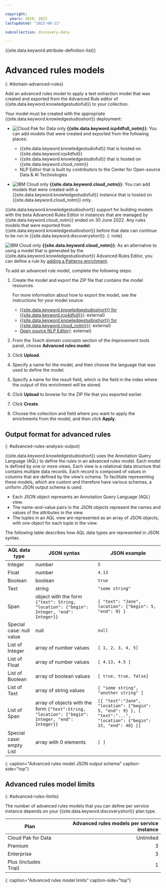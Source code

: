 ```yaml
---

copyright:
  years: 2019, 2022
lastupdated: "2022-08-11"

subcollection: discovery-data

---
```


{{site.data.keyword.attribute-definition-list}}

# Advanced rules models
{: #domain-advanced-rules}

Add an advanced rules model to apply a text extraction model that was created and exported from the Advanced Rule editor of {{site.data.keyword.knowledgestudiofull}} to your collection.

Your model must be created with the appropriate {{site.data.keyword.knowledgestudioshort}} deployment:

-   ![Cloud Pak for Data only](images/desktop.png) **{{site.data.keyword.icp4dfull_notm}}**: You can add models that were created and exported from the following places:

    -   {{site.data.keyword.knowledgestudiofull}} that is hosted on {{site.data.keyword.icp4dfull}}
    -   {{site.data.keyword.knowledgestudiofull}} that is hosted on {{site.data.keyword.cloud_notm}}
    -   NLP Editor that is built by contributors to the Center for Open-source Data & AI Technologies

-   ![IBM Cloud only](images/ibm-cloud.png) **{{site.data.keyword.cloud_notm}}**: You can add models that were created with a {{site.data.keyword.knowledgestudiofull}} instance that is hosted on {{site.data.keyword.cloud_notm}} only.

{{site.data.keyword.knowledgestudioshort}} support for building models with the beta Advanced Rules Editor in instances that are managed by {{site.data.keyword.cloud_notm}} ended on 30 June 2022. Any rules models that were exported from {{site.data.keyword.knowledgestudioshort}} before that date can continue to be run in {{site.data.keyword.discoveryshort}}.
{: note}

![IBM Cloud only](images/ibm-cloud.png) **{{site.data.keyword.cloud_notm}}**: As an alternative to using a model that is generated by the {{site.data.keyword.knowledgestudioshort}} Advanced Rules Editor, you can define a rule by [adding a Patterns enrichment](/docs/discovery-data?topic=discovery-data-domain-pattern).

To add an advanced rule model, complete the following steps:

1.  Create the model and export the ZIP file that contains the model resources. 

    For more information about how to export the model, see the instructions for your model source:

    -   [{{site.data.keyword.knowledgestudioshort}} for {{site.data.keyword.icp4dfull}}](/docs/watson-knowledge-studio-data?topic=watson-knowledge-studio-data-create-advanced-rules-model){: external}
    -   [{{site.data.keyword.knowledgestudioshort}} for {{site.data.keyword.cloud_notm}}](/docs/watson-knowledge-studio?topic=watson-knowledge-studio-create-advanced-rules-model){: external}
    -   [Open source NLP Editor](https://github.com/CODAIT/nlp-editor){: external}

1.  From the *Teach domain concepts* section of the *Improvement tools* panel, choose **Advanced rules model**.
1.  Click **Upload**.
1.  Specify a name for the model, and then choose the language that was used to define the model.
1.  Specify a name for the result field, which is the field in the index where the output of this enrichment will be stored.
1.  Click **Upload** to browse for the ZIP file that you exported earlier.
1.  Click **Create**.
1.  Choose the collection and field where you want to apply the enrichments from the model, and then click **Apply**.

## Output format for advanced rules
{: #advanced-rules-analysis-output}

{{site.data.keyword.knowledgestudioshort}} uses the Annotation Query Language (AQL) to define the rules in an advanced rules model. Each model is defined by one or more views. Each view is a relational data structure that contains multiple data records. Each record is composed of values in columns that are defined by the view’s schema. To facilitate representing these models, which are custom and therefore have various schemas, a uniform JSON output schema is used.

-   Each JSON object represents an Annotation Query Language (AQL) view.
-   The name-and-value pairs in the JSON objects represent the names and values of the attributes in the view.
-   The tuples in an AQL view are represented as an array of JSON objects, with one object for each tuple in the view.

The following table describes how AQL data types are represented in JSON syntax.

| AQL data type | JSON syntax | JSON example |
|---------------|-------------|--------------|
| Integer | number | `5` |
| Float | number | `4.13` |
| Boolean | boolean | `true` |
| Text | string | `"some string"` |
| Span | object with the form `{"text": String, "location": {"begin": Integer, "end": Integer}}` | `{ "text": "Jane", location": {"begin": 5, "end": 9} }` |
| Special case: null value | null | `null` |
| List of Integer| array of number values | `[ 1, 2, 3, 4, 5]` |
| List of Float| array of number values |  `[ 4.13, 4.5 ]` |
| List of Boolean | array of boolean values |  `[ true, true, false]` |
| List of Text | array of string values |  `[ "some string", "another string" ]` |
| List of Span  | array of objects with the form `{"text":String, "location": {"begin": Integer, "end": Integer}}` | `[{ "text":"Jane", "location": {"begin": 5, "end": 9} }, { "text":"...", "location": {"begin": 15, "end": 40} }]` |
| Special case: empty List | array with 0 elements |  `[ ]` |
{: caption="Advanced rules model JSON output schema" caption-side="top"}

## Advanced rules model limits
{: #advanced-rules-limits}

The number of advanced rules models that you can define per service instance depends on your {{site.data.keyword.discoveryshort}} plan type.

| Plan | Advanced rules models per service instance |
|--------------|--------------------------------:|
| Cloud Pak for Data  |                Unlimited |
| Premium  |                      3 |
| Enterprise |                                3 |
| Plus (includes Trial) |                     1 |
{: caption="Advanced rules model limits" caption-side="top"}
